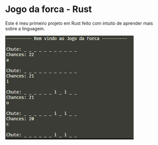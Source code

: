 # Jogo da forca - Rust
Este é meu primeiro projeto em Rust feito com intuito de aprender mais sobre
a linguagem.

<img src="images/print001.png">